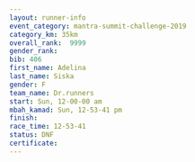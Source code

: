 ```yaml
---
layout: runner-info 
event_category: mantra-summit-challenge-2019 
category_km: 35km 
overall_rank:  9999
gender_rank: 
bib: 406
first_name: Adelina
last_name: Siska
gender: F
team_name: Dr.runners
start: Sun, 12-00-00 am
mbah_kamad: Sun, 12-53-41 pm
finish: 
race_time: 12-53-41
status: DNF
certificate: 
---
```

